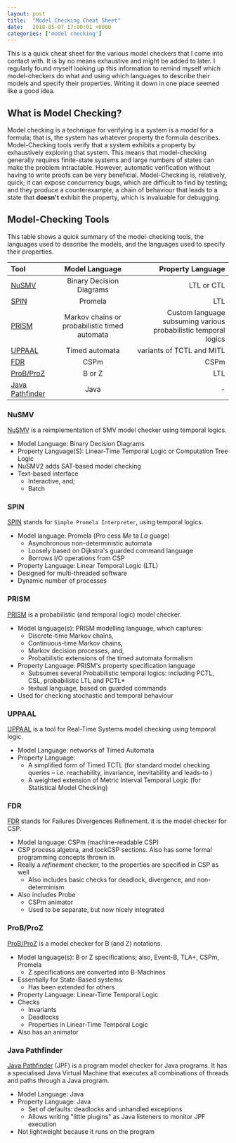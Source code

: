 ```yaml
---
layout: post
title:  "Model Checking Cheat Sheet"
date:   2018-05-07 17:00:01 +0000
categories: ['model checking']
---
```


This is a quick cheat sheet for the various model checkers that I come into contact with. It is by no means exhaustive and might be added to later. I regularly found myself looking up this information to remind myself which model-checkers do what and using which languages to describe their models and specify their properties. Writing it down in one place seemed like a good idea.

## What is Model Checking?

Model checking is a technique for verifying is a system is a _model_ for a formula; that is, the system has whatever property the formula describes. Model-Checking tools verify that a system exhibits a property by exhaustively exploring that system. This means that model-checking generally requires finite-state systems and large numbers of states can make the problem intractable. However, automatic verification without having to write proofs can be very beneficial. Model-Checking is, relatively, quick; it can expose concurrency bugs, which are difficult to find by testing; and they produce a counterexample, a chain of behaviour that leads to a state that **doesn't** exhibit the property, which is invaluable for debugging.

## Model-Checking Tools

This table shows a quick summary of the model-checking tools, the languages used to describe the models, and the languages used to specify their properties.

| Tool        | Model Language           | Property Language  |
| :------------- |:-------------:| -----:|
| [NuSMV](http://nusmv.fbk.eu/) | Binary Decision Diagrams |  LTL or CTL |
| [SPIN](http://spinroot.com) | Promela  | LTL |
| [PRISM](http://www.prismmodelchecker.org/) | Markov chains or probabilistic timed automata | Custom language subsuming various probabilistic temporal logics|
| [UPPAAL](http://www.uppaal.org/) | Timed automata | variants of TCTL and MITL |
| [FDR](https://www.cs.ox.ac.uk/projects/fdr/) | CSPm | CSPm |
| [ProB/ProZ](https://www3.hhu.de/stups/prob/index.php/The_ProB_Animator_and_Model_Checker) | B or Z | LTL |
| [Java Pathfinder](https://github.com/javapathfinder/jpf-core/wiki) | Java | - |


### NuSMV

[NuSMV](http://nusmv.fbk.eu/) is a reimplementation of SMV model checker using temporal logics.

* Model Language: Binary Decision Diagrams
* Property Language(S): Linear-Time Temporal Logic or Computation Tree Logic
* NuSMV2 adds SAT-based model checking
* Text-based interface
    - Interactive, and;
    - Batch

### SPIN

[SPIN](http://spinroot.com) stands for `Simple Promela Interpreter`, using temporal logics.

* Model language: Promela (*Pro* cess *Me* ta *La* guage)
    - Asynchronous non-deterministic automata
    - Loosely based on Dijkstra's guarded command language
    - Borrows I/O operations from CSP
* Property Language:  Linear Temporal Logic (LTL)
* Designed for multi-threaded software
* Dynamic number of processes

### PRISM

[PRISM](http://www.prismmodelchecker.org/) is a probabilistic (and temporal logic) model checker.

* Model language(s):  PRISM modelling language, which captures:
    - Discrete-time Markov chains,
    - Continuous-time Markov chains,
    - Markov decision processes, and,
    - Probabilistic extensions of the timed automata formalism
* Property Language: PRISM's property specification language
    - Subsumes several Probabilistic temporal logics: including PCTL, CSL, probabilistic LTL and PCTL*
    - textual language, based on guarded commands
* Used for checking stochastic and temporal behaviour


### UPPAAL

[UPPAAL](http://www.uppaal.org/)  is a tool for Real-Time Systems model checking using temporal logic.

* Model Language: networks of Timed Automata
* Property Language:
    - A simplified form of Timed TCTL (for standard model checking queries – i.e. reachability, invariance, inevitability and leads-to )
    - A weighted extension of Metric Interval Temporal Logic (for Statistical Model Checking)


### FDR

[FDR](https://www.cs.ox.ac.uk/projects/fdr/) stands for Failures Divergences Refinement. it is the model checker for CSP.

* Model language: CSPm (machine-readable CSP)
* CSP process algebra, and tockCSP sections. Also has some formal programming concepts thrown in.
* Really a _refinement_ checker, to the properties are specified in CSP as well
    - Also includes basic checks for deadlock, divergence, and non-determinism
* Also includes Probe
    - CSPm animator
    - Used to be separate, but now nicely integrated


### ProB/ProZ

[ProB/ProZ](https://www3.hhu.de/stups/prob/index.php/The_ProB_Animator_and_Model_Checker) is a model checker for B (and Z) notations.

* Model language(s): B or Z specifications; also, Event-B, TLA+, CSPm, Promela
    - Z specifications are converted into B-Machines
* Essentially for State-Based systems
    - Has been extended for others
* Property Language:  Linear-Time Temporal Logic
* Checks
    - Invariants
    - Deadlocks
    - Properties in Linear-Time Temporal Logic
* Also has an animator

### Java Pathfinder

[Java Pathfinder](https://github.com/javapathfinder/jpf-core/wiki) (JPF) is a program model checker for Java programs.
It has a specialised Java Virtual Machine that executes all combinations of threads and paths through a Java program.

* Model Language: Java
* Property Language: Java
    - Set of defaults: deadlocks and unhandled exceptions
    - Allows writing "little plugins" as Java listeners to monitor JPF execution
* Not lightweight because it runs on the program
